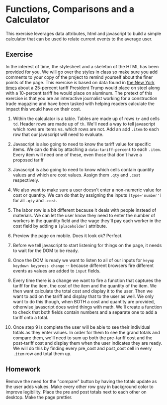 # Functions, Comparisons and a Calculator

This exercise leverages data attributes, html and javascript to build a simple calculator that can be used to relate current events to the average user.

## Exercise
In the interest of time, the stylesheet and a skeleton of the HTML has been provided for you. We will go over the styles in class so make sure you add comments to your copy of the project to remind yourself about the finer points of the page. This exercise is based on data found in [the New York times](https://www.nytimes.com/2018/03/05/us/politics/trump-tariffs-steel-aluminum-nafta.html) about a 25-percent tariff President Trump would place on steel along with a 10-percent tariff he would place on aluminum. The pretext of this exercise is that you are an interactive journalist working for a construction trade magazine and have been tasked with helping readers calculate the impact this would have on their cost.

1. Within the calculator is a table. Tables are made up of rows `tr` and cells `td`. Header rows are made up of `th`. We'll need a way to tell javascript which rows are items vs. which rows are not. Add an add `.item` to each row that our javascript will need to evaluate.

2. Javascript is also going to need to know the tariff value for specific items. We can do this by attaching a `data-tariff-percent` to each `.item`. Every item will need one of these, even those that don't have a proposed tariff

3. Javascript is also going to need to know which cells contain quantity values and which are cost values. Assign them `.qty` and `.cost` respectively.

4. We also want to make sure a user doesn't enter a non-numeric value for cost or quantity. We can do that by assigning the inputs `[type='number']` for all `.qty` and `.cost`.

5. The labor row is a bit different because it deals with people instead of materials. We can let the user know they need to enter the number of workers in the quantity field and the wage they'll pay each worker in the cost field by adding a `[placeholder]` attribute.

6. Preview the page on mobile. Does it look ok? Perfect.

7. Before we tell javascript to start listening for things on the page, it needs to wait for the DOM to be ready.

8. Once the DOM is ready we want to listen to all of our inputs for `keyup keydown keypress change` -- because different browsers fire different events as values are added to `input` fields.

9. Every time there is a change we want to fire a function that captures the tariff for the item, the cost of the item and the quantity of the item. We then want calculate the total cost and display it to the user. Then we want to add on the tariff and display that to the user as well. We only want to do this though, when BOTH a cost and quantity are provided, otherwise javascript does weird things with math. We'll create a function to check that both fields contain numbers and a separate one to add a tariff onto a total.

10. Once step 9 is complete the user will be able to see their individual totals as they enter values. In order for them to see the grand totals and compare them, we'll need to sum up both the pre-tariff cost and the post-tariff cost and display them when the user indicates they are ready. We will do this by finding every pre_cost and post_cost cell in every `.item` row and total them up.



## Homework
Remove the need for the "compare" button by having the totals update as the user adds values. Make every other row gray in background color to improve legibility. Place the pre and post totals next to each other on desktop. Make the page prettier.
